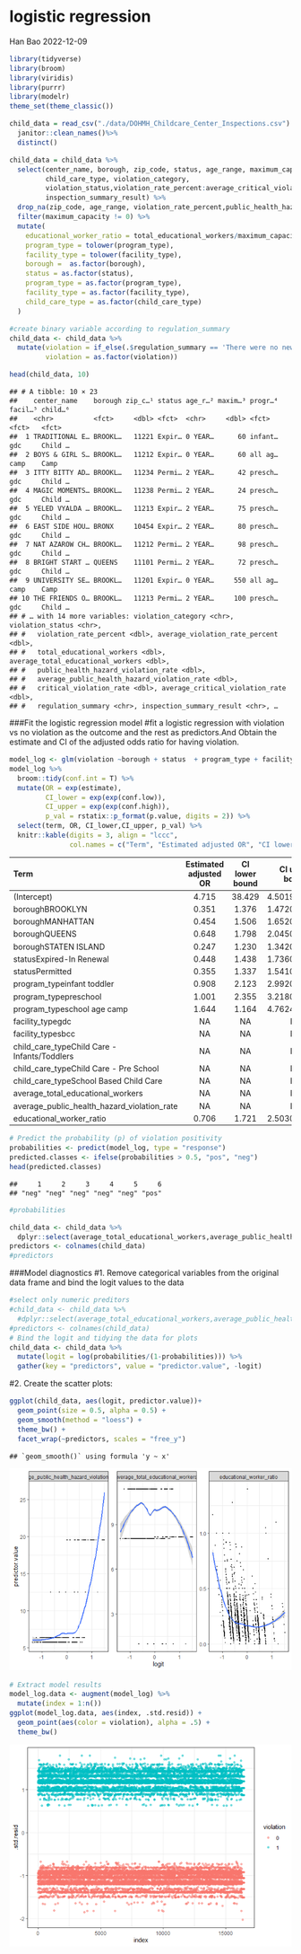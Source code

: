 logistic regression
================
Han Bao
2022-12-09

``` r
library(tidyverse)
library(broom)
library(viridis)
library(purrr)
library(modelr)
theme_set(theme_classic())
```

``` r
child_data = read_csv("./data/DOHMH_Childcare_Center_Inspections.csv") %>%
  janitor::clean_names()%>%
  distinct()
```

``` r
child_data = child_data %>% 
  select(center_name, borough, zip_code, status, age_range, maximum_capacity,program_type, facility_type, 
         child_care_type, violation_category,
         violation_status,violation_rate_percent:average_critical_violation_rate,regulation_summary,
         inspection_summary_result) %>%
  drop_na(zip_code, age_range, violation_rate_percent,public_health_hazard_violation_rate, critical_violation_rate) %>% 
  filter(maximum_capacity != 0) %>% 
  mutate(
    educational_worker_ratio = total_educational_workers/maximum_capacity,
    program_type = tolower(program_type),
    facility_type = tolower(facility_type),
    borough =  as.factor(borough),
    status = as.factor(status),
    program_type = as.factor(program_type),
    facility_type = as.factor(facility_type),
    child_care_type = as.factor(child_care_type)
  )
```

``` r
#create binary variable according to regulation_summary
child_data <- child_data %>%
  mutate(violation = if_else(.$regulation_summary == 'There were no new violations observed at the time of this inspection/visit.','0','1'),
         violation = as.factor(violation))
```

``` r
head(child_data, 10)
```

    ## # A tibble: 10 × 23
    ##    center_name    borough zip_c…¹ status age_r…² maxim…³ progr…⁴ facil…⁵ child…⁶
    ##    <chr>          <fct>     <dbl> <fct>  <chr>     <dbl> <fct>   <fct>   <fct>  
    ##  1 TRADITIONAL E… BROOKL…   11221 Expir… 0 YEAR…      60 infant… gdc     Child …
    ##  2 BOYS & GIRL S… BROOKL…   11212 Expir… 0 YEAR…      60 all ag… camp    Camp   
    ##  3 ITTY BITTY AD… BROOKL…   11234 Permi… 2 YEAR…      42 presch… gdc     Child …
    ##  4 MAGIC MOMENTS… BROOKL…   11238 Permi… 2 YEAR…      24 presch… gdc     Child …
    ##  5 YELED VYALDA … BROOKL…   11213 Expir… 2 YEAR…      75 presch… gdc     Child …
    ##  6 EAST SIDE HOU… BRONX     10454 Expir… 2 YEAR…      80 presch… gdc     Child …
    ##  7 NAT AZAROW CH… BROOKL…   11212 Permi… 2 YEAR…      98 presch… gdc     Child …
    ##  8 BRIGHT START … QUEENS    11101 Permi… 2 YEAR…      72 presch… gdc     Child …
    ##  9 UNIVERSITY SE… BROOKL…   11201 Expir… 0 YEAR…     550 all ag… camp    Camp   
    ## 10 THE FRIENDS O… BROOKL…   11213 Permi… 2 YEAR…     100 presch… gdc     Child …
    ## # … with 14 more variables: violation_category <chr>, violation_status <chr>,
    ## #   violation_rate_percent <dbl>, average_violation_rate_percent <dbl>,
    ## #   total_educational_workers <dbl>, average_total_educational_workers <dbl>,
    ## #   public_health_hazard_violation_rate <dbl>,
    ## #   average_public_health_hazard_violation_rate <dbl>,
    ## #   critical_violation_rate <dbl>, average_critical_violation_rate <dbl>,
    ## #   regulation_summary <chr>, inspection_summary_result <chr>, …

\###Fit the logistic regression model \#fit a logistic regression with
violation vs no violation as the outcome and the rest as predictors.And
Obtain the estimate and CI of the adjusted odds ratio for having
violation.

``` r
model_log <- glm(violation ~borough + status  + program_type + facility_type + child_care_type + average_total_educational_workers+average_public_health_hazard_violation_rate+educational_worker_ratio,data = child_data,family = binomial(link=logit))
model_log %>%
  broom::tidy(conf.int = T) %>% 
  mutate(OR = exp(estimate),
         CI_lower = exp(exp(conf.low)),
         CI_upper = exp(exp(conf.high)),
         p_val = rstatix::p_format(p.value, digits = 2)) %>% 
  select(term, OR, CI_lower,CI_upper, p_val) %>% 
  knitr::kable(digits = 3, align = "lccc", 
               col.names = c("Term", "Estimated adjusted OR", "CI lower bound", "CI upper bound", "p-value"))
```

| Term                                         | Estimated adjusted OR | CI lower bound | CI upper bound | p-value  |
|:---------------------------------------------|:---------------------:|:--------------:|:--------------:|:---------|
| (Intercept)                                  |         4.715         |     38.429     |  4.501930e+02  | \<0.0001 |
| boroughBROOKLYN                              |         0.351         |     1.376      |  1.472000e+00  | \<0.0001 |
| boroughMANHATTAN                             |         0.454         |     1.506      |  1.652000e+00  | \<0.0001 |
| boroughQUEENS                                |         0.648         |     1.798      |  2.045000e+00  | \<0.0001 |
| boroughSTATEN ISLAND                         |         0.247         |     1.230      |  1.342000e+00  | \<0.0001 |
| statusExpired-In Renewal                     |         0.448         |     1.438      |  1.736000e+00  | \<0.0001 |
| statusPermitted                              |         0.355         |     1.337      |  1.541000e+00  | \<0.0001 |
| program_typeinfant toddler                   |         0.908         |     2.123      |  2.992000e+00  | 0.3159   |
| program_typepreschool                        |         1.001         |     2.355      |  3.218000e+00  | 0.9944   |
| program_typeschool age camp                  |         1.644         |     1.164      |  4.762402e+15  | 0.6894   |
| facility_typegdc                             |          NA           |       NA       |       NA       | NA       |
| facility_typesbcc                            |          NA           |       NA       |       NA       | NA       |
| child_care_typeChild Care - Infants/Toddlers |          NA           |       NA       |       NA       | NA       |
| child_care_typeChild Care - Pre School       |          NA           |       NA       |       NA       | NA       |
| child_care_typeSchool Based Child Care       |          NA           |       NA       |       NA       | NA       |
| average_total_educational_workers            |          NA           |       NA       |       NA       | NA       |
| average_public_health_hazard_violation_rate  |          NA           |       NA       |       NA       | NA       |
| educational_worker_ratio                     |         0.706         |     1.721      |  2.503000e+00  | 0.0093   |

``` r
# Predict the probability (p) of violation positivity
probabilities <- predict(model_log, type = "response")
predicted.classes <- ifelse(probabilities > 0.5, "pos", "neg")
head(predicted.classes)
```

    ##     1     2     3     4     5     6 
    ## "neg" "neg" "neg" "neg" "neg" "pos"

``` r
#probabilities
```

``` r
child_data <- child_data %>%
  dplyr::select(average_total_educational_workers,average_public_health_hazard_violation_rate,educational_worker_ratio) 
predictors <- colnames(child_data)
#predictors
```

\###Model diagnostics \#1. Remove categorical variables from the
original data frame and bind the logit values to the data

``` r
#select only numeric preditors
#child_data <- child_data %>%
  #dplyr::select(average_total_educational_workers,average_public_health_hazard_violation_rate,educational_worker_ratio) 
#predictors <- colnames(child_data)
# Bind the logit and tidying the data for plots
child_data <- child_data %>%
  mutate(logit = log(probabilities/(1-probabilities))) %>%
  gather(key = "predictors", value = "predictor.value", -logit)
```

\#2. Create the scatter plots:

``` r
ggplot(child_data, aes(logit, predictor.value))+
  geom_point(size = 0.5, alpha = 0.5) +
  geom_smooth(method = "loess") + 
  theme_bw() + 
  facet_wrap(~predictors, scales = "free_y")
```

    ## `geom_smooth()` using formula 'y ~ x'

![](logistic_files/figure-gfm/unnamed-chunk-9-1.png)<!-- -->

``` r
# Extract model results
model_log.data <- augment(model_log) %>% 
  mutate(index = 1:n()) 
ggplot(model_log.data, aes(index, .std.resid)) + 
  geom_point(aes(color = violation), alpha = .5) +
  theme_bw()
```

![](logistic_files/figure-gfm/unnamed-chunk-10-1.png)<!-- -->
